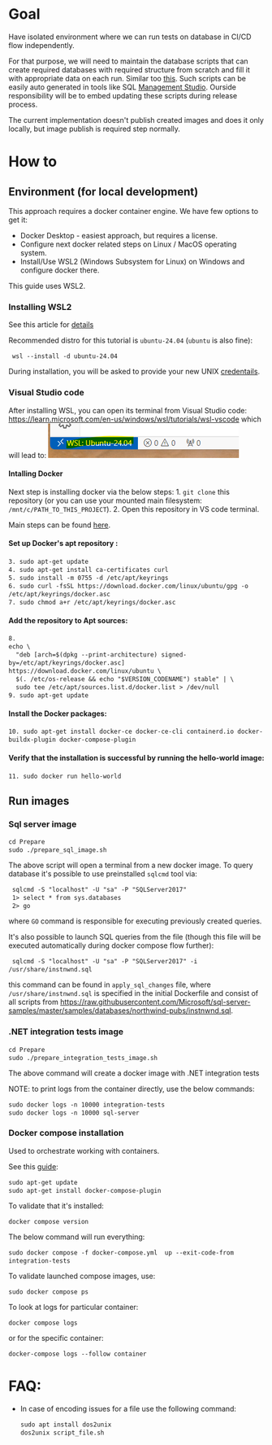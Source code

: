 # Goal
Have isolated environment where we can run tests on database in CI/CD flow independently.

For that purpose, we will need to maintain the database scripts that can create required databases with required structure from scratch and fill it with appropriate data on each run. Similar too [this](https://raw.githubusercontent.com/Microsoft/sql-server-samples/master/samples/databases/northwind-pubs/instnwnd.sql).
Such scripts can be easily auto generated in tools like SQL [Management Studio](https://learn.microsoft.com/en-us/sql/ssms/scripting/generate-scripts-sql-server-management-studio?view=sql-server-ver16).
Ourside responsibility will be to embed updating these scripts during release process.

The current implementation doesn't publish created images and does it only locally, but image publish is required step normally.

# How to

## Environment (for local development)
This approach requires a docker container engine. We have few options to get it:
* Docker Desktop - easiest approach, but requires a license.
* Configure next docker related steps on Linux / MacOS operating system.
* Install/Use WSL2 (Windows Subsystem for Linux) on Windows and configure docker there.

This guide uses WSL2.

### Installing WSL2
See this article for [details](https://learn.microsoft.com/en-us/windows/wsl/install)

Recommended distro for this tutorial is `ubuntu-24.04` (`ubuntu` is also fine):

     wsl --install -d ubuntu-24.04

During installation, you will be asked to provide your new UNIX [credentails](https://learn.microsoft.com/en-us/windows/wsl/setup/environment#set-up-your-linux-username-and-password).

### Visual Studio code
After installing WSL, you can open its terminal from Visual Studio code: https://learn.microsoft.com/en-us/windows/wsl/tutorials/wsl-vscode
which will lead to:
![VSCode WSL connected](readme-imgs/image.png)

#### Intalling Docker
Next step is installing docker via the below steps:
    1. `git clone` this repository (or you can use your mounted main filesystem: `/mnt/c/PATH_TO_THIS_PROJECT`).
    2. Open this repository in VS code terminal.

Main steps can be found [here](https://docs.docker.com/engine/install/ubuntu/#install-using-the-repository).

#### Set up Docker's apt repository :
    3. sudo apt-get update
    4. sudo apt-get install ca-certificates curl
    5. sudo install -m 0755 -d /etc/apt/keyrings
    6. sudo curl -fsSL https://download.docker.com/linux/ubuntu/gpg -o /etc/apt/keyrings/docker.asc
    7. sudo chmod a+r /etc/apt/keyrings/docker.asc

#### Add the repository to Apt sources:
    8.
    echo \
      "deb [arch=$(dpkg --print-architecture) signed-by=/etc/apt/keyrings/docker.asc] https://download.docker.com/linux/ubuntu \
      $(. /etc/os-release && echo "$VERSION_CODENAME") stable" | \
      sudo tee /etc/apt/sources.list.d/docker.list > /dev/null
    9. sudo apt-get update

#### Install the Docker packages:
    10. sudo apt-get install docker-ce docker-ce-cli containerd.io docker-buildx-plugin docker-compose-plugin

#### Verify that the installation is successful by running the hello-world image:
    11. sudo docker run hello-world

## Run images
### Sql server image

    cd Prepare
    sudo ./prepare_sql_image.sh

The above script will open a terminal from a new docker image. To query database it's possible to use preinstalled `sqlcmd` tool via:

     sqlcmd -S "localhost" -U "sa" -P "SQLServer2017"
     1> select * from sys.databases
     2> go

where `GO` command is responsible for executing previously created queries.

It's also possible to launch SQL queries from the file (though this file will be executed automatically during docker compose flow further):

     sqlcmd -S "localhost" -U "sa" -P "SQLServer2017" -i /usr/share/instnwnd.sql

this command can be found in `apply_sql_changes` file, where `/usr/share/instnwnd.sql` is specified in the initial Dockerfile and consist of all scripts from https://raw.githubusercontent.com/Microsoft/sql-server-samples/master/samples/databases/northwind-pubs/instnwnd.sql.

### .NET integration tests image

    cd Prepare
    sudo ./prepare_integration_tests_image.sh

The above command will create a docker image with .NET integration tests

NOTE: to print logs from the container directly, use the below commands:

    sudo docker logs -n 10000 integration-tests
    sudo docker logs -n 10000 sql-server

### Docker compose installation
Used to orchestrate working with containers.

See this [guide](https://docs.docker.com/compose/install/linux/):

    sudo apt-get update
    sudo apt-get install docker-compose-plugin

To validate that it's installed:

    docker compose version

The below command will run everything:

    sudo docker compose -f docker-compose.yml  up --exit-code-from integration-tests

To validate launched compose images, use:

    sudo docker compose ps

To look at logs for particular container:

    docker compose logs 

or for the specific container:

    docker-compose logs --follow container


# FAQ:

* In case of encoding issues for a file use the following command:

      sudo apt install dos2unix
      dos2unix script_file.sh